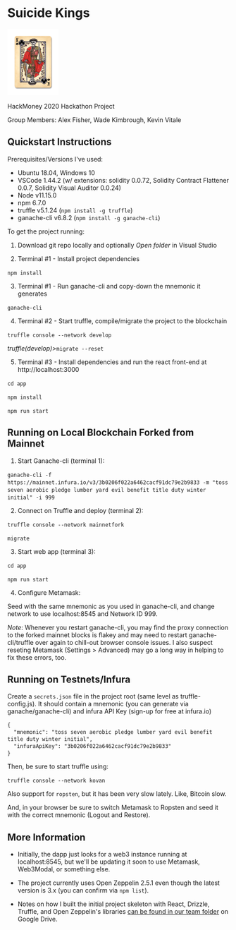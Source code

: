 # Suicide Kings
![Suicide Kings Logo](/app/src/logo.png)

HackMoney 2020 Hackathon Project

Group Members: Alex Fisher, Wade Kimbrough, Kevin Vitale

## Quickstart Instructions ##
Prerequisites/Versions I've used:

* Ubuntu 18.04, Windows 10
* VSCode 1.44.2 (w/ extensions: solidity 0.0.72, Solidity Contract Flattener 0.0.7, Solidity Visual Auditor 0.0.24)
* Node v11.15.0
* npm 6.7.0  
* truffle v5.1.24 (`npm install -g truffle`)
* ganache-cli v6.8.2 (`npm install -g ganache-cli`)

To get the project running:

1. Download git repo locally and optionally _Open folder_ in Visual Studio

2. Terminal #1 - Install project dependencies

`npm install`

3. Terminal #1 - Run ganache-cli and copy-down the mnemonic it generates

`ganache-cli`

4. Terminal #2 - Start truffle,  compile/migrate the project to the blockchain

`truffle console --network develop`

_truffle(develop)>_`migrate --reset`

5. Terminal #3 - Install dependencies and run the react front-end at http://localhost:3000

`cd app`

`npm install`

`npm run start`

## Running on Local Blockchain Forked from Mainnet ##

1. Start Ganache-cli (terminal 1):

`ganache-cli -f https://mainnet.infura.io/v3/3b0206f022a6462cacf91dc79e2b9833 -m "toss seven aerobic pledge lumber yard evil benefit title duty winter initial" -i 999`

2. Connect on Truffle and deploy (terminal 2):

`truffle console --network mainnetfork`

`migrate`

3. Start web app (terminal 3):

`cd app`

`npm run start`

4. Configure Metamask:

Seed with the same mnemonic as you used in ganache-cli, and change network to use localhost:8545 and Network ID 999.

*Note*: Whenever you restart ganache-cli, you may find the proxy connection to the forked mainnet blocks is flakey and may need to restart ganache-cli/truffle over again to chill-out browser console issues. I also suspect reseting Metamask (Settings > Advanced) may go a long way in helping to fix these errors, too.

## Running on Testnets/Infura ##
Create a `secrets.json` file in the project root (same level as truffle-config.js).  It should contain a mnemonic (you can generate via ganache/ganache-cli) and infura API Key (sign-up for free at infura.io)

```
{
  "mnemonic": "toss seven aerobic pledge lumber yard evil benefit title duty winter initial",
  "infuraApiKey": "3b0206f022a6462cacf91dc79e2b9833"
}
```
Then, be sure to start truffle using:

`truffle console --network kovan`

Also support for `ropsten`, but it has been very slow lately.  Like, Bitcoin slow.

And, in your browser be sure to switch Metamask to Ropsten and seed it with the correct mnemonic (Logout and Restore).

## More Information ##
* Initially, the dapp just looks for a web3 instance running at localhost:8545, but we'll be updating it soon to use Metamask, Web3Modal, or something else.

* The project currently uses Open Zeppelin 2.5.1 even though the latest version is 3.x (you can confirm via `npm list`).

* Notes on how I built the initial project skeleton with React, Drizzle, Truffle, and Open Zeppelin's libraries [can be found in our team folder](https://docs.google.com/document/d/1I7B9iST4kpjjlLcyr6ArD9XWojdH8XJXWWMRTyZ4SWQ/edit) on Google Drive.

